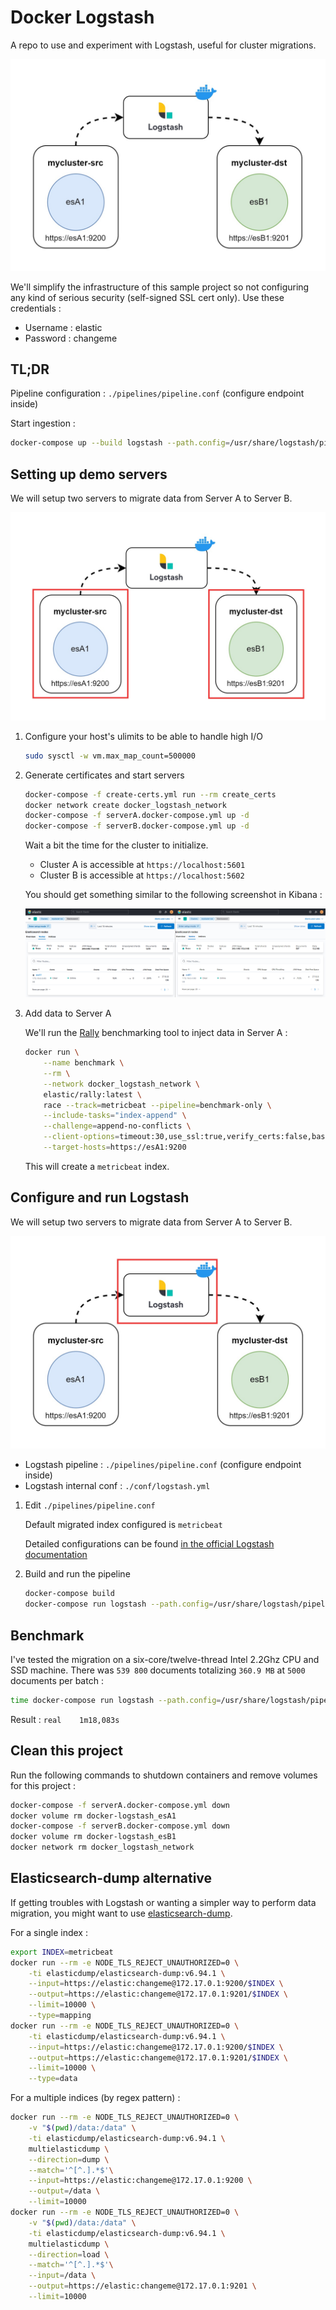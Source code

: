 # Docker Logstash

A repo to use and experiment with Logstash, useful for cluster migrations.

![Migration strategy](./images/strategy.jpg)

We'll simplify the infrastructure of this sample project so not configuring any kind of serious security (self-signed SSL cert only). Use these credentials :

- Username : elastic
- Password : changeme

## TL;DR

Pipeline configuration : `./pipelines/pipeline.conf` (configure endpoint inside)

Start ingestion :

```bash
docker-compose up --build logstash --path.config=/usr/share/logstash/pipeline
```

## Setting up demo servers

We will setup two servers to migrate data from Server A to Server B.

![Migration strategy : configuring servers](./images/strategy_servers.jpg)

1. Configure your host's ulimits to be able to handle high I/O

    ```bash
    sudo sysctl -w vm.max_map_count=500000
    ```

2. Generate certificates and start servers

    ```bash
    docker-compose -f create-certs.yml run --rm create_certs
    docker network create docker_logstash_network
    docker-compose -f serverA.docker-compose.yml up -d
    docker-compose -f serverB.docker-compose.yml up -d
    ```

    Wait a bit the time for the cluster to initialize.

    - Cluster A is accessible at `https://localhost:5601`
    - Cluster B is accessible at `https://localhost:5602`

    You should get something similar to the following screenshot in Kibana :

    ![Elasticsearch servers running, visualized in Kibana](./images/cluster_up.png)

3. Add data to Server A

    We'll run the [Rally](https://github.com/elastic/rally) benchmarking tool to inject data in Server A :

    ```bash
    docker run \
        --name benchmark \
        --rm \
        --network docker_logstash_network \
        elastic/rally:latest \
        race --track=metricbeat --pipeline=benchmark-only \
        --include-tasks="index-append" \
        --challenge=append-no-conflicts \
        --client-options=timeout:30,use_ssl:true,verify_certs:false,basic_auth_user:'elastic',basic_auth_password:'changeme' \
        --target-hosts=https://esA1:9200
    ```

    This will create a `metricbeat` index.

## Configure and run Logstash

We will setup two servers to migrate data from Server A to Server B.

![Migration strategy : configuring Logstash](./images/strategy_logstash.jpg)

- Logstash pipeline : `./pipelines/pipeline.conf` (configure endpoint inside)
- Logstash internal conf : `./conf/logstash.yml`

1. Edit `./pipelines/pipeline.conf`

    Default migrated index configured is `metricbeat`

    Detailed configurations can be found [in the official Logstash documentation](https://www.elastic.co/guide/en/logstash/current/plugins-filters-elasticsearch.html#plugins-filters-elasticsearch-options)

2. Build and run the pipeline

    ```bash
    docker-compose build
    docker-compose run logstash --path.config=/usr/share/logstash/pipeline
    ```

## Benchmark

I've tested the migration on a six-core/twelve-thread Intel 2.2Ghz CPU and SSD machine. There was `539 800` documents totalizing `360.9 MB` at `5000` documents per batch :

```sh
time docker-compose run logstash --path.config=/usr/share/logstash/pipeline
```

Result : `real    1m18,083s`

## Clean this project

Run the following commands to shutdown containers and remove volumes for this project :

```bash
docker-compose -f serverA.docker-compose.yml down
docker volume rm docker-logstash_esA1
docker-compose -f serverB.docker-compose.yml down
docker volume rm docker-logstash_esB1
docker network rm docker_logstash_network
```

## Elasticsearch-dump alternative

If getting troubles with Logstash or wanting a simpler way to perform data migration, you might want to use [elasticsearch-dump](https://github.com/elasticsearch-dump/elasticsearch-dump).

For a single index :

```bash
export INDEX=metricbeat
docker run --rm -e NODE_TLS_REJECT_UNAUTHORIZED=0 \
    -ti elasticdump/elasticsearch-dump:v6.94.1 \
    --input=https://elastic:changeme@172.17.0.1:9200/$INDEX \
    --output=https://elastic:changeme@172.17.0.1:9201/$INDEX \
    --limit=10000 \
    --type=mapping
docker run --rm -e NODE_TLS_REJECT_UNAUTHORIZED=0 \
    -ti elasticdump/elasticsearch-dump:v6.94.1 \
    --input=https://elastic:changeme@172.17.0.1:9200/$INDEX \
    --output=https://elastic:changeme@172.17.0.1:9201/$INDEX \
    --limit=10000 \
    --type=data
```

For a multiple indices (by regex pattern) :

```bash
docker run --rm -e NODE_TLS_REJECT_UNAUTHORIZED=0 \
    -v "$(pwd)/data:/data" \
    -ti elasticdump/elasticsearch-dump:v6.94.1 \
    multielasticdump \
    --direction=dump \
    --match='^[^.].*$'\
    --input=https://elastic:changeme@172.17.0.1:9200 \
    --output=/data \
    --limit=10000
docker run --rm -e NODE_TLS_REJECT_UNAUTHORIZED=0 \
    -v "$(pwd)/data:/data" \
    -ti elasticdump/elasticsearch-dump:v6.94.1 \
    multielasticdump \
    --direction=load \
    --match='^[^.].*$'\
    --input=/data \
    --output=https://elastic:changeme@172.17.0.1:9201 \
    --limit=10000
```
